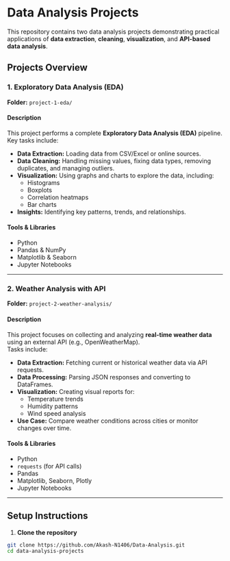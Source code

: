 # Data Analysis Projects

This repository contains two data analysis projects demonstrating practical applications of **data extraction**, **cleaning**, **visualization**, and **API-based data analysis**.

## Projects Overview

### 1. Exploratory Data Analysis (EDA)

**Folder:** `project-1-eda/`

#### Description

This project performs a complete **Exploratory Data Analysis (EDA)** pipeline.  
Key tasks include:

- **Data Extraction:** Loading data from CSV/Excel or online sources.
- **Data Cleaning:** Handling missing values, fixing data types, removing duplicates, and managing outliers.
- **Visualization:** Using graphs and charts to explore the data, including:
  - Histograms
  - Boxplots
  - Correlation heatmaps
  - Bar charts
- **Insights:** Identifying key patterns, trends, and relationships.

#### Tools & Libraries

- Python
- Pandas & NumPy
- Matplotlib & Seaborn
- Jupyter Notebooks

---

### 2. Weather Analysis with API

**Folder:** `project-2-weather-analysis/`

#### Description

This project focuses on collecting and analyzing **real-time weather data** using an external API (e.g., OpenWeatherMap).  
Tasks include:

- **Data Extraction:** Fetching current or historical weather data via API requests.
- **Data Processing:** Parsing JSON responses and converting to DataFrames.
- **Visualization:** Creating visual reports for:
  - Temperature trends
  - Humidity patterns
  - Wind speed analysis
- **Use Case:** Compare weather conditions across cities or monitor changes over time.

#### Tools & Libraries

- Python
- `requests` (for API calls)
- Pandas
- Matplotlib, Seaborn, Plotly
- Jupyter Notebooks

---

## Setup Instructions

1. **Clone the repository**

```bash
git clone https://github.com/Akash-N1406/Data-Analysis.git
cd data-analysis-projects
